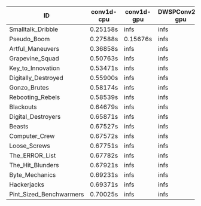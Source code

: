 |ID|conv1d-cpu|conv1d-gpu|DWSPConv2D-gpu|gemm-gpu|avg|
|-|-|-|-|-|-|
|Smalltalk_Dribble|0.25158s|infs|infs|4.40422s|infs|
|Pseudo_Boom|0.27588s|0.15676s|infs|4.35489s|infs|
|Artful_Maneuvers|0.36858s|infs|infs|4.40848s|infs|
|Grapevine_Squad|0.50763s|infs|infs|4.39681s|infs|
|Key_to_Innovation|0.53471s|infs|infs|4.39972s|infs|
|Digitally_Destroyed|0.55900s|infs|infs|4.42276s|infs|
|Gonzo_Brutes|0.58174s|infs|infs|4.42863s|infs|
|Rebooting_Rebels|0.58539s|infs|infs|4.40271s|infs|
|Blackouts|0.64679s|infs|infs|4.38696s|infs|
|Digital_Destroyers|0.65871s|infs|infs|4.39922s|infs|
|Beasts|0.67527s|infs|infs|4.42011s|infs|
|Computer_Crew|0.67572s|infs|infs|4.41076s|infs|
|Loose_Screws|0.67751s|infs|infs|4.44137s|infs|
|The_ERROR_List|0.67782s|infs|infs|4.40809s|infs|
|The_Hit_Blunders|0.67921s|infs|infs|4.42665s|infs|
|Byte_Mechanics|0.69231s|infs|infs|4.43227s|infs|
|Hackerjacks|0.69371s|infs|infs|4.42281s|infs|
|Pint_Sized_Benchwarmers|0.70025s|infs|infs|4.41678s|infs|
